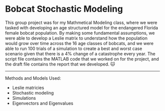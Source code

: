 # Bobcat Stochastic Modeling
This group project was for my Mathmetical Modeling class, where we were tasked with developing an age structured model for the endangered Florida female bobcat population.
By making some fundamental assumptions, we were able to develop a Leslie matrix to understand how the population would grow over time across the 16 age classes
of bobcats, and we were able to run 100 trials of a simulation to create a best and worst case scenario given that there is a 4% change of a catastrophe 
every year. The script file contains the MATLAB code that we worked on for the project, and the draft file contains the report that we developed. 🐱

---

Methods and Models Used:
- Leslie matricies 
- Stochastic modeling
- Simulations
- Eigenvectors and Eigenvalues
